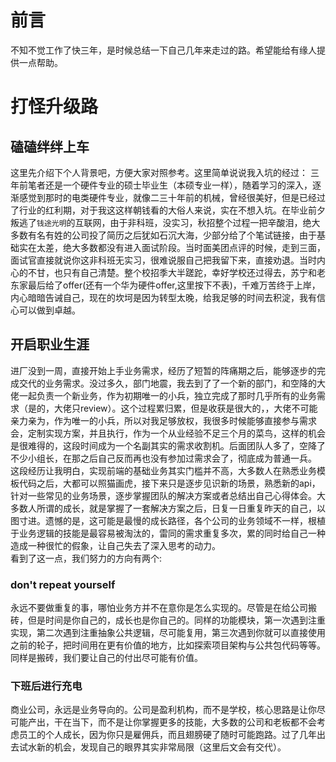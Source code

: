 # 前言
不知不觉工作了快三年，是时候总结一下自己几年来走过的路。希望能给有缘人提供一点帮助。
# 打怪升级路
## 磕磕绊绊上车
这里先介绍下个人背景吧，方便大家对照参考。这里简单说说我入坑的经过：
三年前笔者还是一个硬件专业的硕士毕业生（本硕专业一样），随着学习的深入，逐渐感觉到那时的电类硬件专业，就像二三十年前的机械，曾经很美好，但是已经过了行业的红利期，对于我这这样朝钱看的大俗人来说，实在不想入坑。在毕业前夕叛逃了`钱途光明`的互联网，由于非科班，没实习，秋招整个过程一把辛酸泪，绝大多数有名有姓的公司投了简历之后犹如石沉大海，少部分给了个笔试链接，由于基础实在太差，绝大多数都没有进入面试阶段。当时面美团点评的时候，走到三面，面试官直接就说你这非科班无实习，很难说服自己把我留下来，直接劝退。当时内心的不甘，也只有自己清楚。整个校招季大半蹉跎，幸好学校还过得去，苏宁和老东家最后给了offer(还有一个华为硬件offer,这里按下不表)，千难万苦终于上岸，内心暗暗告诫自己，现在的坎坷是因为转型太晚，给我足够的时间去积淀，我有信心可以做到卓越。
## 开启职业生涯
进厂没到一周，直接开始上手业务需求，经历了短暂的阵痛期之后，能够逐步的完成交代的业务需求。没过多久，部门地震，我去到了了一个新的部门，和空降的大佬一起负责一个新业务，作为初期唯一的小兵，独立完成了那时几乎所有的业务需求（是的，大佬只review）。这个过程累归累，但是收获是很大的，，大佬不可能亲力亲为，作为唯一的小兵，所以对我足够放权，我很多时候能够直接参与需求会，定制实现方案，并且执行，作为一个从业经验不足三个月的菜鸟，这样的机会是很难得的，这段时间成为一个名副其实的需求收割机。后面团队人多了，空降了不少小组长，在那之后自己反而再也没有参加过需求会了，彻底成为普通一兵。  
这段经历让我明白，实现前端的基础业务其实门槛并不高，大多数人在熟悉业务模板代码之后，大都可以照猫画虎，接下来只是逐步见识新的场景，熟悉新的api，针对一些常见的业务场景，逐步掌握团队的解决方案或者总结出自己心得体会。大多数人所谓的成长，就是掌握了一套解决方案之后，日复一日重复昨天的自己，以图寸进。遗憾的是，这可能是最慢的成长路径，各个公司的业务领域不一样，根植于业务逻辑的技能是最容易被淘汰的，雷同的需求重复多次，累的同时给自己一种造成一种很忙的假象，让自己失去了深入思考的动力。  
看到了这一点，我们努力的方向有两个:
### don't repeat yourself
永远不要做重复的事，哪怕业务方并不在意你是怎么实现的。尽管是在给公司搬砖，但是时间是你自己的，成长也是你自己的。同样的功能模块，第一次遇到注重实现，第二次遇到注重抽象公共逻辑，尽可能复用，第三次遇到你就可以直接使用之前的轮子，把时间用在更有价值的地方，比如探索项目架构与公共包代码等等。同样是搬砖，我们要让自己的付出尽可能有价值。
### 下班后进行充电
商业公司，永远是业务导向的。公司是盈利机构，而不是学校，核心思路是让你尽可能产出，干在当下，而不是让你掌握更多的技能，大多数的公司和老板都不会考虑员工的个人成长，因为你只是雇佣兵，而且翅膀硬了随时可能跑路。过了几年出去试水新的机会，发现自己的眼界其实非常局限（这里后文会有交代）。